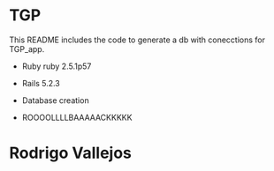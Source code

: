 # TGP

This README includes the code to generate a db with conecctions for TGP_app.


* Ruby ruby 2.5.1p57

* Rails 5.2.3

* Database creation

* ROOOOLLLLBAAAAACKKKKK

# Rodrigo Vallejos
